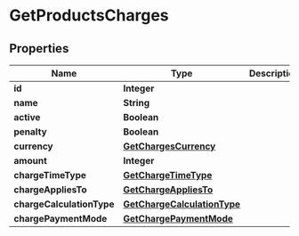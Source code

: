 

# GetProductsCharges

## Properties

Name | Type | Description | Notes
------------ | ------------- | ------------- | -------------
**id** | **Integer** |  |  [optional]
**name** | **String** |  |  [optional]
**active** | **Boolean** |  |  [optional]
**penalty** | **Boolean** |  |  [optional]
**currency** | [**GetChargesCurrency**](GetChargesCurrency.md) |  |  [optional]
**amount** | **Integer** |  |  [optional]
**chargeTimeType** | [**GetChargeTimeType**](GetChargeTimeType.md) |  |  [optional]
**chargeAppliesTo** | [**GetChargeAppliesTo**](GetChargeAppliesTo.md) |  |  [optional]
**chargeCalculationType** | [**GetChargeCalculationType**](GetChargeCalculationType.md) |  |  [optional]
**chargePaymentMode** | [**GetChargePaymentMode**](GetChargePaymentMode.md) |  |  [optional]



